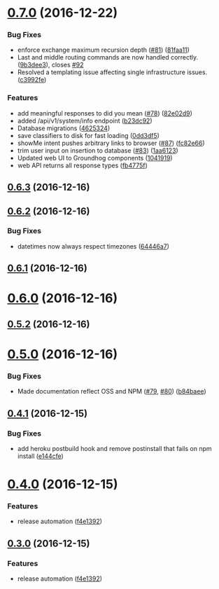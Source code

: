 <a name="0.7.0"></a>
# [0.7.0](https://github.com/Dynatrace/davis-server/compare/v0.6.3...v0.7.0) (2016-12-22)


### Bug Fixes

* enforce exchange maximum recursion depth ([#81](https://github.com/Dynatrace/davis-server/issues/81)) ([81faa11](https://github.com/Dynatrace/davis-server/commit/81faa11))
* Last and middle routing commands are now handled correctly. ([9b3dee3](https://github.com/Dynatrace/davis-server/commit/9b3dee3)), closes [#92](https://github.com/Dynatrace/davis-server/issues/92)
* Resolved a templating issue affecting single infrastructure issues. ([c3992fe](https://github.com/Dynatrace/davis-server/commit/c3992fe))


### Features

* add meaningful responses to did you mean ([#78](https://github.com/Dynatrace/davis-server/issues/78)) ([82e02d9](https://github.com/Dynatrace/davis-server/commit/82e02d9))
* added /api/v1/system/info endpoint ([b23dc92](https://github.com/Dynatrace/davis-server/commit/b23dc92))
* Database migrations ([4625324](https://github.com/Dynatrace/davis-server/commit/4625324))
* save classifiers to disk for fast loading ([0dd3df5](https://github.com/Dynatrace/davis-server/commit/0dd3df5))
* showMe intent pushes arbitrary links to browser ([#87](https://github.com/Dynatrace/davis-server/issues/87)) ([fc82e66](https://github.com/Dynatrace/davis-server/commit/fc82e66))
* trim user input on insertion to database ([#83](https://github.com/Dynatrace/davis-server/issues/83)) ([1aa6123](https://github.com/Dynatrace/davis-server/commit/1aa6123))
* Updated web UI to Groundhog components ([1041919](https://github.com/Dynatrace/davis-server/commit/1041919))
* web API returns all response types ([fb4775f](https://github.com/Dynatrace/davis-server/commit/fb4775f))



<a name="0.6.3"></a>
## [0.6.3](https://github.com/Dynatrace/davis-server/compare/v0.6.2...v0.6.3) (2016-12-16)



<a name="0.6.2"></a>
## [0.6.2](https://github.com/Dynatrace/davis-server/compare/v0.6.1...v0.6.2) (2016-12-16)


### Bug Fixes

* datetimes now always respect timezones ([64446a7](https://github.com/Dynatrace/davis-server/commit/64446a7))



<a name="0.6.1"></a>
## [0.6.1](https://github.com/Dynatrace/davis-server/compare/v0.6.0...v0.6.1) (2016-12-16)



<a name="0.6.0"></a>
# [0.6.0](https://github.com/Dynatrace/davis-server/compare/v0.5.2...v0.6.0) (2016-12-16)



<a name="0.5.2"></a>
## [0.5.2](https://github.com/Dynatrace/davis-server/compare/v0.5.0...v0.5.2) (2016-12-16)


<a name="0.5.0"></a>
# [0.5.0](https://github.com/Dynatrace/davis-server/compare/v0.4.1...v0.5.0) (2016-12-16)


### Bug Fixes

* Made documentation reflect OSS and NPM ([#79](https://github.com/Dynatrace/davis-server/issues/79), [#80](https://github.com/Dynatrace/davis-server/issues/80)) ([b84baee](https://github.com/Dynatrace/davis-server/commit/b84baee))



<a name="0.4.1"></a>
## [0.4.1](https://github.com/Dynatrace/davis-server/compare/v0.4.0...v0.4.1) (2016-12-15)


### Bug Fixes

* add heroku postbuild hook and remove postinstall that fails on npm install ([e144cfe](https://github.com/Dynatrace/davis-server/commit/e144cfe))



<a name="0.4.0"></a>
# [0.4.0](https://github.com/Dynatrace/davis-server/compare/v0.3.0...v0.4.0) (2016-12-15)


### Features

* release automation ([f4e1392](https://github.com/Dynatrace/davis-server/commit/f4e1392))



<a name="0.3.0"></a>
## [0.3.0](https://github.com/Dynatrace/davis-server/tree/v0.3.0) (2016-12-15)


### Features

* release automation ([f4e1392](https://github.com/Dynatrace/davis-server/commit/f4e1392))



